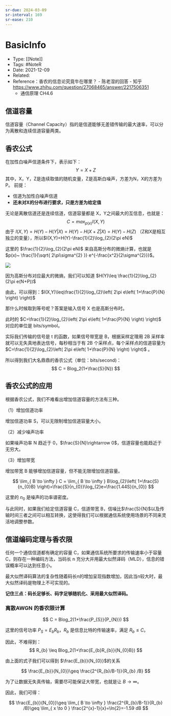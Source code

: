 ```yaml
---
sr-due: 2024-03-09
sr-interval: 169
sr-ease: 210
---
```


# BasicInfo
-  Type: [[Note]]
- Tags:  #NoteR  
- Date: 2021-12-09 
- Related: 
- Reference：香农的信息论究竟牛在哪里？ - 陈老湿的回答 - 知乎 https://www.zhihu.com/question/27068465/answer/2217506351
	- 通信原理 CH4.6 

## 信道容量 

信道容量（Channel Capacity）指的是信道能够无差错传输的最大速率，可以分为离散和连续信道容量两类。  

## 香农公式 
在加性白噪声信道条件下，表示如下：
$$
Y = X+Z
$$
其中，X，Y，Z是连续取值的随机变量，Z是高斯白噪声，方差为N，X的方差为P。
前提：
- 信道为加性白噪声信道 
- **还未对X的分布进行要求，只是方差为给定值**

无论是离散信道还是连续信道，信道容量都是 X，Y之间最大的互信息，也就是：
$$
C = max_{p(x)}I(X,Y)
$$
由于 $I(X,Y)=H(Y)-H(Y|X)=H(Y)-H(X+Z|X)=H(Y)-H(Z)$ （Z和X是相互独立的变量），所以$I(X,Y)=H(Y)-\frac{1}{2}\log_{2}(2\pi eN)$

这里的 $\frac{1}{2}\log_{2}(2\pi eN)$ 来自高斯分布的微熵计算，也就是 $p(x)~ \frac{1}{\sqrt{ 2\pi\sigma^{2} }} e^{-\frac{x^2}{2\sigma^{2}}}$。

![](https://image-upload-1307521651.cos.ap-nanjing.myqcloud.com/picture_upload/20230919171614.png)

因为高斯分布对应最大的微熵，我们可以知道 $H(Y)\leq \frac{1}{2}\log_{2}(2\pi e(N+P))$

由此，可以得到：$I(X,Y)\leq\frac{1}{2}\log_{2}\left( 2\pi e\left( 1+\frac{P}{N} \right) \right)$

那什么时候取到等号呢？答案是输入信号 X 也是高斯分布时。 

此时的 $C=\frac{1}{2}\log_{2}\left( 2\pi e\left( 1+\frac{P}{N} \right) \right)$ 对应的单位是 bits/symbol。

实际我们传输的信号是 t 的函数，如果信号带宽是 B，根据采样定理用 2B 采样率就可以无失真地表达信号，每秒相当于有 2B 个采样点，每个采样点的信道容量为 $C=\frac{1}{2}\log_{2}\left( 2\pi e\left( 1+\frac{P}{N} \right) \right)$ 。

所以得到我们大名鼎鼎的香农公式（单位：bits/second)：
$$ C = Blog_2(1+\frac{S}{N}) $$


## 香农公式的应用 

根据香农公式，我们不难看出增加信道容量的方法有三种。

（1）增加信道功率 

增加信道功率 S，可以无限制增加信道容量大小。

（2）减少噪声功率 

如果噪声功率 N 趋近于 0，$\frac{S}{N}\rightarrow 0$，信道容量也能趋近于无穷大。 

（3）增加带宽 

增加带宽 B 能够增加信道容量，但不能无限增加信道容量。

$$
\lim_{ B \to \infty } C = \lim_{ B \to \infty } B\log_{2}\left( 1+\frac{S}{n_{0}B} \right)=\frac{S}{n_{0}}\log_{2}e=\frac{1.44S}{n_{0}}
$$

这里的 $n_{0}$ 是噪声的功率谱密度。 

与此同时，如果我们给定信道容量 C，信道带宽 B，信噪比$\frac{S}{N}$以及传输时间三者之间可以相互转换，这使得我们可以根据通信系统使用场景的不同来灵活地调整参数。 

## 信道编码定理与香农限

任何一个通信信道都有确定的容量 C，如果通信系统所要求的传输速率小于容量 C，则存在一种编码方法，当码长 n 充分大并用最大似然译码（MLD），信息的错误概率可以达到任意小。 

最大似然译码算法的复杂性随着码长n的增加呈现指数增加，因此当n较大时，最大似然译码是物理上不可实现的。

**记住三点：码长足够长、码字足够随机化、采用最大似然译码。** 

### 离散AWGN 的香农限计算 

$$ C = Blog_2(1+\frac{P_{S}}{P_{N}}) $$

这里的信号功率 $P_{S}=E_{b}R_{b}$，$R_{b}$ 是信息比特的传输速率，满足 $R_{b}\leq C$。

因此，不难得到：
$$
 R_{b} \leq Blog_2(1+\frac{E_{b}R_{b}}{N_{0}B}) 
$$

由上面的式子我们可以得到 $\frac{E_{b}}{N_{0}}$的关系

$$
\frac{E_{b}}{N_{0}}\geq \frac{2^{R_{b}/B-1}}{R_{b} /B}
$$

为了让数据无失真传输，需要尽可能保证大带宽，也就是让 $B\to \infty$。

因此，我们可得：

$$
\frac{E_{b}}{N_{0}}\geq \lim_{ B \to \infty } \frac{2^{R_{b}/B-1}}{R_{b} /B}\geq \lim_{ x \to 0 } \frac{2^{x}-1}{x}=\ln{2}=-1.59 dB
$$

